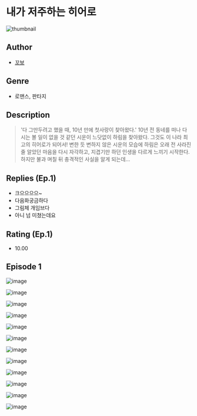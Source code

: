 # 내가 저주하는 히어로
![thumbnail](https://image-comic.pstatic.net/user_contents_data/challenge_comic/2023/05/23/366688/upload_3486402259879290160_480x623.jpeg)

## Author
- [꼬보](https://comic.naver.com/artistTitle?id=366688)

## Genre
- 로맨스, 판타지

## Description
> '다 그만두려고 했을 때, 10년 만에 첫사랑이 찾아왔다.' 10년 전 동네를 떠나 다시는 볼 일이 없을 것 같던 시운이 느닷없이 하림을 찾아왔다. 그것도 이 나라 최고의 히어로가 되어서! 변한 듯 변하지 않은 시운의 모습에 하림은 오래 전 사라진 줄 알았던 마음을 다시 자각하고, 지겹기만 하던 인생을 다르게 느끼기 시작한다. 하지만 불과 며칠 뒤 충격적인 사실을 알게 되는데...

## Replies (Ep.1)
- 크으으으으~
- 다음화궁금하다
- 그림체 개임브다
- 아니 넘 미쳤는데요

## Rating (Ep.1)
- 10.00

## Episode 1
![image](https://image-comic.pstatic.net/user_contents_data/challenge_comic/2023/05/23/366688/upload_7363493380042810425.jpeg)

![image](https://image-comic.pstatic.net/user_contents_data/challenge_comic/2023/05/23/366688/upload_4062917777363853624.jpeg)

![image](https://image-comic.pstatic.net/user_contents_data/challenge_comic/2023/05/23/366688/upload_3473463018852987702.jpeg)

![image](https://image-comic.pstatic.net/user_contents_data/challenge_comic/2023/05/23/366688/upload_3978430209373595238.jpeg)

![image](https://image-comic.pstatic.net/user_contents_data/challenge_comic/2023/05/23/366688/upload_4063149984787476785.jpeg)

![image](https://image-comic.pstatic.net/user_contents_data/challenge_comic/2023/05/23/366688/upload_7293919776783874358.jpeg)

![image](https://image-comic.pstatic.net/user_contents_data/challenge_comic/2023/05/23/366688/upload_7291717459271365985.jpeg)

![image](https://image-comic.pstatic.net/user_contents_data/challenge_comic/2023/05/23/366688/upload_3846465933974712624.jpeg)

![image](https://image-comic.pstatic.net/user_contents_data/challenge_comic/2023/05/23/366688/upload_3486968303034184245.jpeg)

![image](https://image-comic.pstatic.net/user_contents_data/challenge_comic/2023/05/23/366688/upload_7089001380236047417.jpeg)

![image](https://image-comic.pstatic.net/user_contents_data/challenge_comic/2023/05/23/366688/upload_3618985586074007346.jpeg)

![image](https://image-comic.pstatic.net/user_contents_data/challenge_comic/2023/05/23/366688/upload_3846415370183336546.jpeg)
